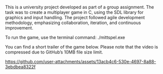 This is a university project developed as part of a group assignment. The task was to create a multiplayer game in C, using the SDL library for graphics and input handling. The project followed agile development methodology, emphasizing collaboration, iteration, and continuous improvement.

To run the game, use the terminal command: ./mittspel.exe

You can find a short trailer of the game below. Please note that the video is compressed due to GitHub’s 10MB file size limit.




https://github.com/user-attachments/assets/13acb4c6-530e-4697-8a88-3ebdbea8322f

